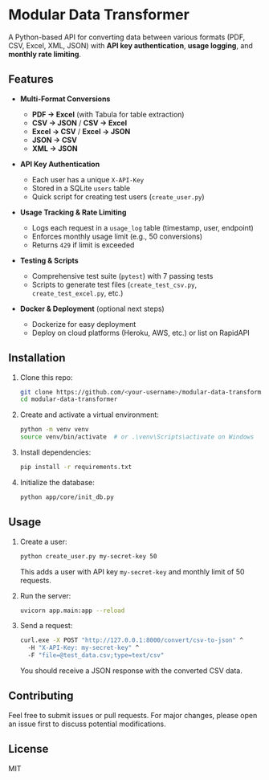 # Modular Data Transformer

A Python-based API for converting data between various formats (PDF, CSV, Excel, XML, JSON) with **API key authentication**, **usage logging**, and **monthly rate limiting**.

## Features

- **Multi-Format Conversions**  
  - **PDF → Excel** (with Tabula for table extraction)  
  - **CSV → JSON** / **CSV → Excel**  
  - **Excel → CSV** / **Excel → JSON**  
  - **JSON → CSV**  
  - **XML → JSON**  

- **API Key Authentication**  
  - Each user has a unique `X-API-Key`  
  - Stored in a SQLite `users` table  
  - Quick script for creating test users (`create_user.py`)

- **Usage Tracking & Rate Limiting**  
  - Logs each request in a `usage_log` table (timestamp, user, endpoint)  
  - Enforces monthly usage limit (e.g., 50 conversions)  
  - Returns `429` if limit is exceeded

- **Testing & Scripts**  
  - Comprehensive test suite (`pytest`) with 7 passing tests  
  - Scripts to generate test files (`create_test_csv.py`, `create_test_excel.py`, etc.)

- **Docker & Deployment** (optional next steps)  
  - Dockerize for easy deployment  
  - Deploy on cloud platforms (Heroku, AWS, etc.) or list on RapidAPI

## Installation

1. Clone this repo:
   ```bash
   git clone https://github.com/<your-username>/modular-data-transformer.git
   cd modular-data-transformer
   ```

2. Create and activate a virtual environment:
   ```bash
   python -m venv venv
   source venv/bin/activate  # or .\venv\Scripts\activate on Windows
   ```

3. Install dependencies:
   ```bash
   pip install -r requirements.txt
   ```

4. Initialize the database:
   ```bash
   python app/core/init_db.py
   ```

## Usage

1. Create a user:
   ```bash
   python create_user.py my-secret-key 50
   ```
   This adds a user with API key `my-secret-key` and monthly limit of 50 requests.

2. Run the server:
   ```bash
   uvicorn app.main:app --reload
   ```

3. Send a request:
   ```bash
   curl.exe -X POST "http://127.0.0.1:8000/convert/csv-to-json" ^
     -H "X-API-Key: my-secret-key" ^
     -F "file=@test_data.csv;type=text/csv"
   ```
   You should receive a JSON response with the converted CSV data.

## Contributing

Feel free to submit issues or pull requests. For major changes, please open an issue first to discuss potential modifications.

## License

MIT
